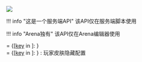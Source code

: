<a href="https://github.com/qndm"><img src="https://img.shields.io/badge/%E8%B4%A1%E7%8C%AE%E8%80%85-qndm-blue"></img></a>

!!! info "这是一个服务端API"
    该API仅在服务端脚本使用

!!! info "Arena独有"
    该API仅在Arena编辑器使用

[](Box3SkinInvisible) = {[[key](indexArg) in [](Box3BodyPart)]: [](boolean)}  
[](GameSkinInvisible) = {[[key](indexArg) in [](GameBodyPart)]: [](boolean)}
:   玩家皮肤隐藏配置